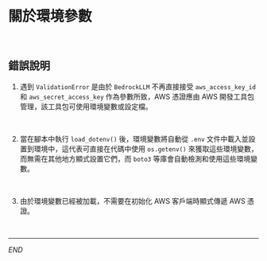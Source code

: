 # 關於環境參數

<br>

## 錯誤說明

1. 遇到 `ValidationError` 是由於 `BedrockLLM` 不再直接接受 `aws_access_key_id` 和 `aws_secret_access_key` 作為參數所致，AWS 憑證應由 AWS 開發工具包管理，該工具包可使用環境變數或設定檔。

<br>

2. 當在腳本中執行 `load_dotenv()` 後，環境變數將自動從 `.env` 文件中載入並設置到環境中，這代表可直接在代碼中使用 `os.getenv()` 來獲取這些環境變數，而無需在其他地方顯式設置它們，而 `boto3` 等庫會自動檢測和使用這些環境變數。

<br>

3. 由於環境變數已經被加載，不需要在初始化 AWS 客戶端時顯式傳遞 AWS 憑證。

<br>

___

_END_